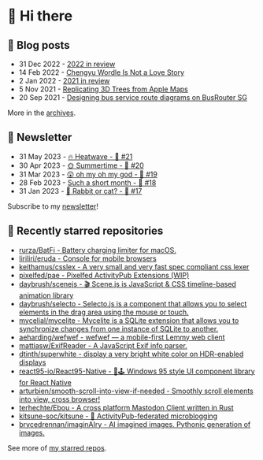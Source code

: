 # 👋 Hi there

## 📝 Blog posts

<!-- feed start -->
- 31 Dec 2022 - [2022 in review](https://cheeaun.com/blog/2022/12/2022-in-review/)
- 14 Feb 2022 - [Chengyu Wordle Is Not a Love Story](https://cheeaun.com/blog/2022/02/chengyu-wordle-is-not-a-love-story/)
- 2 Jan 2022 - [2021 in review](https://cheeaun.com/blog/2022/01/2021-in-review/)
- 5 Nov 2021 - [Replicating 3D Trees from Apple Maps](https://cheeaun.com/blog/2021/11/replicating-3d-trees-apple-maps/)
- 20 Sep 2021 - [Designing bus service route diagrams on BusRouter SG](https://cheeaun.com/blog/2021/09/bus-service-route-diagrams-busrouter-sg/)
<!-- feed end -->

More in the [archives](https://cheeaun.com/blog/archives/).

## 📰 Newsletter

<!-- newsletter start -->
- 31 May 2023 - [🔥 Heatwave - 🥫 #21](https://cheeaun.substack.com/p/heatwave-21)
- 30 Apr 2023 - [🌞 Summertime - 🥫 #20](https://cheeaun.substack.com/p/summertime-20)
- 31 Mar 2023 - [😲 oh my oh my god - 🥫 #19](https://cheeaun.substack.com/p/oh-my-oh-my-god-19)
- 28 Feb 2023 - [Such a short month - 🥫 #18](https://cheeaun.substack.com/p/such-a-short-month-18)
- 31 Jan 2023 - [🧧 Rabbit or cat? - 🥫 #17](https://cheeaun.substack.com/p/rabbit-or-cat-17)
<!-- newsletter end -->

Subscribe to my [newsletter](https://cheeaun.substack.com/)!

## 🌟 Recently starred repositories

<!-- starred repos start -->
- [rurza/BatFi - Battery charging limiter for macOS.](https://github.com/rurza/BatFi)
- [liriliri/eruda - Console for mobile browsers](https://github.com/liriliri/eruda)
- [keithamus/csslex - A very small and very fast spec compliant css lexer](https://github.com/keithamus/csslex)
- [pixelfed/pae - Pixelfed ActivityPub Extensions (WIP)](https://github.com/pixelfed/pae)
- [daybrush/scenejs - 🎬 Scene.js is JavaScript & CSS timeline-based animation library](https://github.com/daybrush/scenejs)
- [daybrush/selecto - Selecto.js is a component that allows you to select elements in the drag area using the mouse or touch.](https://github.com/daybrush/selecto)
- [mycelial/mycelite - Mycelite is a SQLite extension that allows you to synchronize changes from one instance of SQLite to another.](https://github.com/mycelial/mycelite)
- [aeharding/wefwef - wefwef — a mobile-first Lemmy web client](https://github.com/aeharding/wefwef)
- [mattiasw/ExifReader - A JavaScript Exif info parser.](https://github.com/mattiasw/ExifReader)
- [dtinth/superwhite - display a very bright white color on HDR-enabled displays](https://github.com/dtinth/superwhite)
- [react95-io/React95-Native - 🌈🕹 Windows 95 style UI component library for React Native](https://github.com/react95-io/React95-Native)
- [arturbien/smooth-scroll-into-view-if-needed - Smoothly scroll elements into view, cross browser!](https://github.com/arturbien/smooth-scroll-into-view-if-needed)
- [terhechte/Ebou - A cross platform Mastodon Client written in Rust](https://github.com/terhechte/Ebou)
- [kitsune-soc/kitsune - 🦊 ActivityPub-federated microblogging](https://github.com/kitsune-soc/kitsune)
- [brycedrennan/imaginAIry - AI imagined images. Pythonic generation of images.](https://github.com/brycedrennan/imaginAIry)
<!-- starred repos end -->

See more of [my starred repos](https://github.com/stars/cheeaun/).
